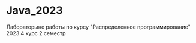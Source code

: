 # Java_2023

Лабораторыне работы по курсу "Распределенное программирование"  
2023 4 курс 2 семестр  
